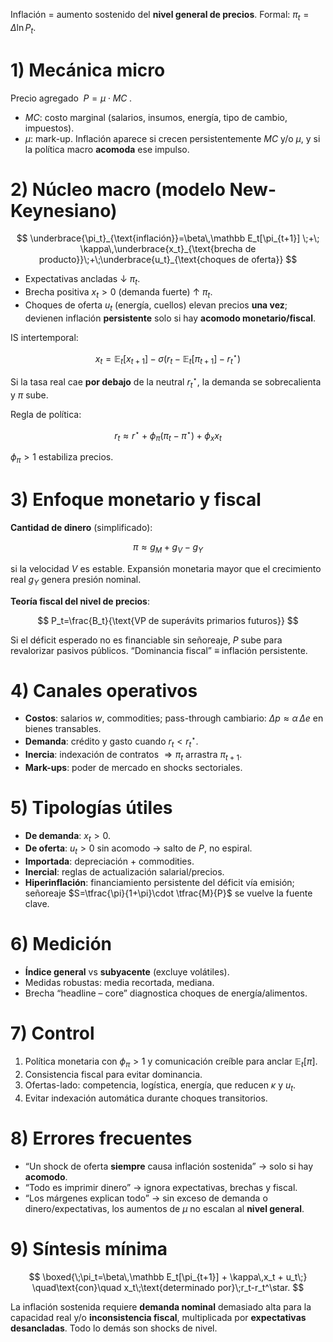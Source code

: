 Inflación = aumento sostenido del **nivel general de precios**. Formal: $\pi_t=\Delta \ln P_t$.

# 1) Mecánica micro

Precio agregado $\;P=\mu\cdot MC\;$.

* $MC$: costo marginal (salarios, insumos, energía, tipo de cambio, impuestos).
* $\mu$: mark-up.
  Inflación aparece si crecen persistentemente $MC$ y/o $\mu$, y si la política macro **acomoda** ese impulso.

# 2) Núcleo macro (modelo New-Keynesiano)

$$
\underbrace{\pi_t}_{\text{inflación}}=\beta\,\mathbb E_t[\pi_{t+1}] \;+\; \kappa\,\underbrace{x_t}_{\text{brecha de producto}}\;+\;\underbrace{u_t}_{\text{choques de oferta}}
$$

* Expectativas ancladas ↓ $\pi_t$.
* Brecha positiva $x_t>0$ (demanda fuerte) ↑ $\pi_t$.
* Choques de oferta $u_t$ (energía, cuellos) elevan precios **una vez**; devienen inflación **persistente** solo si hay **acomodo monetario/fiscal**.

IS intertemporal:

$$
x_t=\mathbb E_t[x_{t+1}] - \sigma\big(r_t-\mathbb E_t[\pi_{t+1}]-r_t^\star\big)
$$

Si la tasa real cae **por debajo** de la neutral $r_t^\star$, la demanda se sobrecalienta y $\pi$ sube.

Regla de política:

$$
r_t \approx r^\star+\phi_\pi(\pi_t-\pi^\star)+\phi_x x_t
$$

$\phi_\pi>1$ estabiliza precios.

# 3) Enfoque monetario y fiscal

**Cantidad de dinero** (simplificado):

$$
\pi \approx g_M + g_V - g_Y
$$

si la velocidad $V$ es estable. Expansión monetaria mayor que el crecimiento real $g_Y$ genera presión nominal.

**Teoría fiscal del nivel de precios**:

$$
P_t=\frac{B_t}{\text{VP de superávits primarios futuros}}
$$

Si el déficit esperado no es financiable sin señoreaje, $P$ sube para revalorizar pasivos públicos. “Dominancia fiscal” ≡ inflación persistente.

# 4) Canales operativos

* **Costos**: salarios $w$, commodities; pass-through cambiario: $\Delta p \approx \alpha\,\Delta e$ en bienes transables.
* **Demanda**: crédito y gasto cuando $r_t<r_t^\star$.
* **Inercia**: indexación de contratos $\Rightarrow \pi_t$ arrastra $\pi_{t+1}$.
* **Mark-ups**: poder de mercado en shocks sectoriales.

# 5) Tipologías útiles

* **De demanda**: $x_t>0$.
* **De oferta**: $u_t>0$ sin acomodo → salto de $P$, no espiral.
* **Importada**: depreciación + commodities.
* **Inercial**: reglas de actualización salarial/precios.
* **Hiperinflación**: financiamiento persistente del déficit vía emisión; señoreaje $S=\tfrac{\pi}{1+\pi}\cdot \tfrac{M}{P}$ se vuelve la fuente clave.

# 6) Medición

* **Índice general** vs **subyacente** (excluye volátiles).
* Medidas robustas: media recortada, mediana.
* Brecha “headline – core” diagnostica choques de energía/alimentos.

# 7) Control

1. Política monetaria con $\phi_\pi>1$ y comunicación creíble para anclar $\mathbb E_t[\pi]$.
2. Consistencia fiscal para evitar dominancia.
3. Ofertas-lado: competencia, logística, energía, que reducen $\kappa$ y $u_t$.
4. Evitar indexación automática durante choques transitorios.

# 8) Errores frecuentes

* “Un shock de oferta **siempre** causa inflación sostenida” → solo si hay **acomodo**.
* “Todo es imprimir dinero” → ignora expectativas, brechas y fiscal.
* “Los márgenes explican todo” → sin exceso de demanda o dinero/expectativas, los aumentos de $\mu$ no escalan al **nivel general**.

# 9) Síntesis mínima

$$
\boxed{\;\pi_t=\beta\,\mathbb E_t[\pi_{t+1}] + \kappa\,x_t + u_t\;}
\quad\text{con}\quad
x_t\;\text{determinado por}\;r_t-r_t^\star.
$$

La inflación sostenida requiere **demanda nominal** demasiado alta para la capacidad real y/o **inconsistencia fiscal**, multiplicada por **expectativas desancladas**. Todo lo demás son shocks de nivel.
